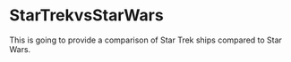 # StarTrekvsStarWars
This is going to provide a comparison of Star Trek ships compared to Star Wars.
